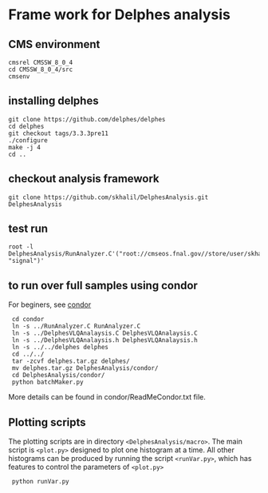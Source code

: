 # Frame work for Delphes analysis #

## CMS environment

    cmsrel CMSSW_8_0_4
    cd CMSSW_8_0_4/src
    cmsenv

## installing delphes

    git clone https://github.com/delphes/delphes
    cd delphes
    git checkout tags/3.3.3pre11
    ./configure
    make -j 4
    cd ..

## checkout analysis framework

    git clone https://github.com/skhalil/DelphesAnalysis.git DelphesAnalysis

## test run

    root -l DelphesAnalysis/RunAnalyzer.C'("root://cmseos.fnal.gov//store/user/skhalil/DelphesGenVLQ/WbT_leftHanded_M1_events/tree/treeout_0.root", "signal")'

## to run over full samples using condor

For beginers, see [condor](http://uscms.org/uscms_at_work/physics/computing/setup/batch_systems.shtml")

     cd condor
     ln -s ../RunAnalyzer.C RunAnalyzer.C
     ln -s ../DelphesVLQAnalaysis.C DelphesVLQAnalaysis.C
     ln -s ../DelphesVLQAnalaysis.h DelphesVLQAnalaysis.h
     ln -s ../../delphes delphes
     cd ../../
     tar -zcvf delphes.tar.gz delphes/
     mv delphes.tar.gz DelphesAnalysis/condor/
     cd DelphesAnalysis/condor/
     python batchMaker.py

More details can be found in condor/ReadMeCondor.txt file.

## Plotting scripts

The plotting scripts are in directory `<DelphesAnalysis/macro>`. The main script is `<plot.py>` designed to plot one histogram at a time. All other histograms can be produced by running the script `<runVar.py>`, which has features to control the parameters of `<plot.py>`

     python runVar.py
              